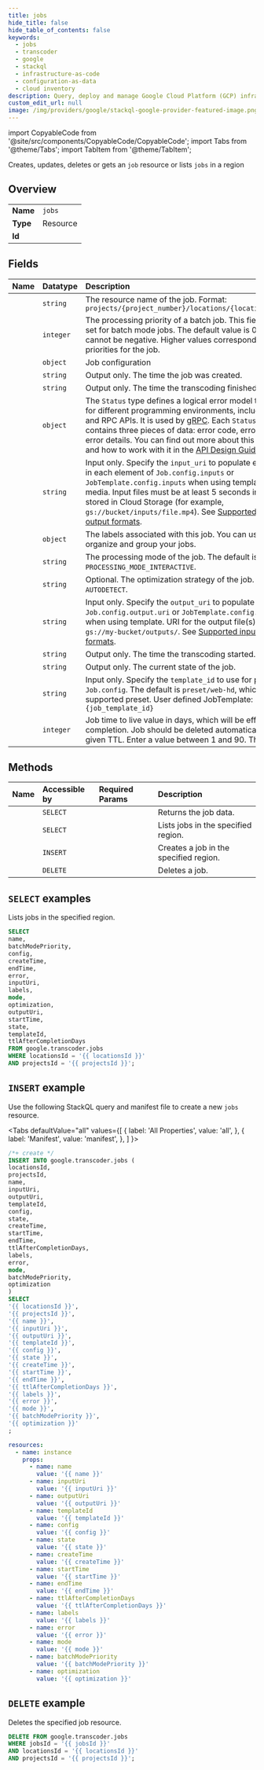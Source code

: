 ```yaml
---
title: jobs
hide_title: false
hide_table_of_contents: false
keywords:
  - jobs
  - transcoder
  - google
  - stackql
  - infrastructure-as-code
  - configuration-as-data
  - cloud inventory
description: Query, deploy and manage Google Cloud Platform (GCP) infrastructure and resources using SQL
custom_edit_url: null
image: /img/providers/google/stackql-google-provider-featured-image.png
---
```


import CopyableCode from '@site/src/components/CopyableCode/CopyableCode';
import Tabs from '@theme/Tabs';
import TabItem from '@theme/TabItem';

Creates, updates, deletes or gets an <code>job</code> resource or lists <code>jobs</code> in a region

## Overview
<table><tbody>
<tr><td><b>Name</b></td><td><code>jobs</code></td></tr>
<tr><td><b>Type</b></td><td>Resource</td></tr>
<tr><td><b>Id</b></td><td><CopyableCode code="google.transcoder.jobs" /></td></tr>
</tbody></table>

## Fields
| Name | Datatype | Description |
|:-----|:---------|:------------|
| <CopyableCode code="name" /> | `string` | The resource name of the job. Format: `projects/{project_number}/locations/{location}/jobs/{job}` |
| <CopyableCode code="batchModePriority" /> | `integer` | The processing priority of a batch job. This field can only be set for batch mode jobs. The default value is 0. This value cannot be negative. Higher values correspond to higher priorities for the job. |
| <CopyableCode code="config" /> | `object` | Job configuration |
| <CopyableCode code="createTime" /> | `string` | Output only. The time the job was created. |
| <CopyableCode code="endTime" /> | `string` | Output only. The time the transcoding finished. |
| <CopyableCode code="error" /> | `object` | The `Status` type defines a logical error model that is suitable for different programming environments, including REST APIs and RPC APIs. It is used by [gRPC](https://github.com/grpc). Each `Status` message contains three pieces of data: error code, error message, and error details. You can find out more about this error model and how to work with it in the [API Design Guide](https://cloud.google.com/apis/design/errors). |
| <CopyableCode code="inputUri" /> | `string` | Input only. Specify the `input_uri` to populate empty `uri` fields in each element of `Job.config.inputs` or `JobTemplate.config.inputs` when using template. URI of the media. Input files must be at least 5 seconds in duration and stored in Cloud Storage (for example, `gs://bucket/inputs/file.mp4`). See [Supported input and output formats](https://cloud.google.com/transcoder/docs/concepts/supported-input-and-output-formats). |
| <CopyableCode code="labels" /> | `object` | The labels associated with this job. You can use these to organize and group your jobs. |
| <CopyableCode code="mode" /> | `string` | The processing mode of the job. The default is `PROCESSING_MODE_INTERACTIVE`. |
| <CopyableCode code="optimization" /> | `string` | Optional. The optimization strategy of the job. The default is `AUTODETECT`. |
| <CopyableCode code="outputUri" /> | `string` | Input only. Specify the `output_uri` to populate an empty `Job.config.output.uri` or `JobTemplate.config.output.uri` when using template. URI for the output file(s). For example, `gs://my-bucket/outputs/`. See [Supported input and output formats](https://cloud.google.com/transcoder/docs/concepts/supported-input-and-output-formats). |
| <CopyableCode code="startTime" /> | `string` | Output only. The time the transcoding started. |
| <CopyableCode code="state" /> | `string` | Output only. The current state of the job. |
| <CopyableCode code="templateId" /> | `string` | Input only. Specify the `template_id` to use for populating `Job.config`. The default is `preset/web-hd`, which is the only supported preset. User defined JobTemplate: `{job_template_id}` |
| <CopyableCode code="ttlAfterCompletionDays" /> | `integer` | Job time to live value in days, which will be effective after job completion. Job should be deleted automatically after the given TTL. Enter a value between 1 and 90. The default is 30. |

## Methods
| Name | Accessible by | Required Params | Description |
|:-----|:--------------|:----------------|:------------|
| <CopyableCode code="get" /> | `SELECT` | <CopyableCode code="jobsId, locationsId, projectsId" /> | Returns the job data. |
| <CopyableCode code="list" /> | `SELECT` | <CopyableCode code="locationsId, projectsId" /> | Lists jobs in the specified region. |
| <CopyableCode code="create" /> | `INSERT` | <CopyableCode code="locationsId, projectsId" /> | Creates a job in the specified region. |
| <CopyableCode code="delete" /> | `DELETE` | <CopyableCode code="jobsId, locationsId, projectsId" /> | Deletes a job. |

## `SELECT` examples

Lists jobs in the specified region.

```sql
SELECT
name,
batchModePriority,
config,
createTime,
endTime,
error,
inputUri,
labels,
mode,
optimization,
outputUri,
startTime,
state,
templateId,
ttlAfterCompletionDays
FROM google.transcoder.jobs
WHERE locationsId = '{{ locationsId }}'
AND projectsId = '{{ projectsId }}'; 
```

## `INSERT` example

Use the following StackQL query and manifest file to create a new <code>jobs</code> resource.

<Tabs
    defaultValue="all"
    values={[
        { label: 'All Properties', value: 'all', },
        { label: 'Manifest', value: 'manifest', },
    ]
}>
<TabItem value="all">

```sql
/*+ create */
INSERT INTO google.transcoder.jobs (
locationsId,
projectsId,
name,
inputUri,
outputUri,
templateId,
config,
state,
createTime,
startTime,
endTime,
ttlAfterCompletionDays,
labels,
error,
mode,
batchModePriority,
optimization
)
SELECT 
'{{ locationsId }}',
'{{ projectsId }}',
'{{ name }}',
'{{ inputUri }}',
'{{ outputUri }}',
'{{ templateId }}',
'{{ config }}',
'{{ state }}',
'{{ createTime }}',
'{{ startTime }}',
'{{ endTime }}',
'{{ ttlAfterCompletionDays }}',
'{{ labels }}',
'{{ error }}',
'{{ mode }}',
'{{ batchModePriority }}',
'{{ optimization }}'
;
```
</TabItem>
<TabItem value="manifest">

```yaml
resources:
  - name: instance
    props:
      - name: name
        value: '{{ name }}'
      - name: inputUri
        value: '{{ inputUri }}'
      - name: outputUri
        value: '{{ outputUri }}'
      - name: templateId
        value: '{{ templateId }}'
      - name: config
        value: '{{ config }}'
      - name: state
        value: '{{ state }}'
      - name: createTime
        value: '{{ createTime }}'
      - name: startTime
        value: '{{ startTime }}'
      - name: endTime
        value: '{{ endTime }}'
      - name: ttlAfterCompletionDays
        value: '{{ ttlAfterCompletionDays }}'
      - name: labels
        value: '{{ labels }}'
      - name: error
        value: '{{ error }}'
      - name: mode
        value: '{{ mode }}'
      - name: batchModePriority
        value: '{{ batchModePriority }}'
      - name: optimization
        value: '{{ optimization }}'

```
</TabItem>
</Tabs>

## `DELETE` example

Deletes the specified job resource.

```sql
DELETE FROM google.transcoder.jobs
WHERE jobsId = '{{ jobsId }}'
AND locationsId = '{{ locationsId }}'
AND projectsId = '{{ projectsId }}';
```
